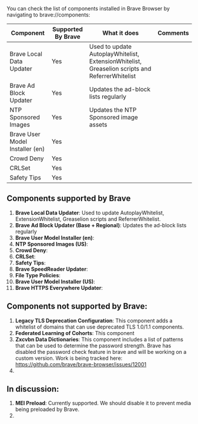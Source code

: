 You can check the list of components installed in Brave Browser by navigating to brave://components:

| Component                 | Supported By Brave     | What it does  | Comments      |
| ------------------------- | ---------------------- | ------------- | ------------- |
| Brave Local Data Updater  | Yes                    | Used to update AutoplayWhitelist, ExtensionWhitelist, Greaselion scripts and ReferrerWhitelist  |               |
| Brave Ad Block Updater    | Yes           | Updates the ad-block lists regularly |               |
| NTP Sponsored Images      | Yes           | Updates the NTP Sponsored image assets |               |
| Brave User Model Installer (en)      | Yes           |  |               |
| Crowd Deny      | Yes           |  |               |
| CRLSet      | Yes           |  |               |
| Safety Tips      | Yes           |  |               |

## Components supported by Brave

1. **Brave Local Data Updater**: Used to update AutoplayWhitelist, ExtensionWhitelist, Greaselion scripts and ReferrerWhitelist.
2. **Brave Ad Block Updater (Base + Regional)**: Updates the ad-block lists regularly
3. **Brave User Model Installer (en)**: 
4. **NTP Sponsored Images (US)**:
5. **Crowd Deny**:
6. **CRLSet**:
7. **Safety Tips**:
8. **Brave SpeedReader Updater**:
9. **File Type Policies**:
10. **Brave User Model Installer (US)**:
11. **Brave HTTPS Everywhere Updater**:

## Components not supported by Brave:

1. **Legacy TLS Deprecation Configuration**: This component adds a whitelist of domains that can use deprecated TLS 1.0/1.1 components.
2. **Federated Learning of Cohorts**: This component
3. **Zxcvbn Data Dictionaries**: This component includes a list of patterns that can be used to determine the password strength. Brave has disabled the password check feature in brave and will be working on a custom version. Work is being tracked here: https://github.com/brave/brave-browser/issues/12001
4. 

## In discussion:

1. **MEI Preload**: Currently supported. We should disable it to prevent media being preloaded by Brave.
2. 